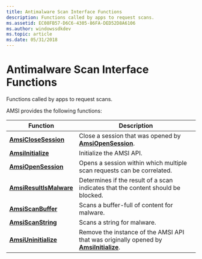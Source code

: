 ```yaml
---
title: Antimalware Scan Interface Functions
description: Functions called by apps to request scans.
ms.assetid: EC08FB57-D6C6-4305-86FA-DED52D8A6106
ms.author: windowssdkdev
ms.topic: article
ms.date: 05/31/2018
---
```


# Antimalware Scan Interface Functions

Functions called by apps to request scans.

AMSI provides the following functions:



| Function                                           | Description                                                                                                            |
|----------------------------------------------------|------------------------------------------------------------------------------------------------------------------------|
| [**AmsiCloseSession**](/windows/desktop/api/amsi/nf-amsi-amsiclosesession)       | Close a session that was opened by [**AmsiOpenSession**](/windows/desktop/api/amsi/nf-amsi-amsiopensession).<br/>                              |
| [**AmsiInitialize**](/windows/desktop/api/amsi/nf-amsi-amsiinitialize)           | Initialize the AMSI API.<br/>                                                                                    |
| [**AmsiOpenSession**](/windows/desktop/api/amsi/nf-amsi-amsiopensession)         | Opens a session within which multiple scan requests can be correlated.<br/>                                      |
| [**AmsiResultIsMalware**](/windows/desktop/api/amsi/nf-amsi-amsiresultismalware) | Determines if the result of a scan indicates that the content should be blocked.<br/>                            |
| [**AmsiScanBuffer**](/windows/desktop/api/amsi/nf-amsi-amsiscanbuffer)           | Scans a buffer-full of content for malware.<br/>                                                                 |
| [**AmsiScanString**](/windows/desktop/api/amsi/nf-amsi-amsiscanstring)           | Scans a string for malware.<br/>                                                                                 |
| [**AmsiUninitialize**](/windows/desktop/api/amsi/nf-amsi-amsiuninitialize)       | Remove the instance of the AMSI API that was originally opened by [**AmsiInitialize**](/windows/desktop/api/amsi/nf-amsi-amsiinitialize).<br/> |



 

 

 





